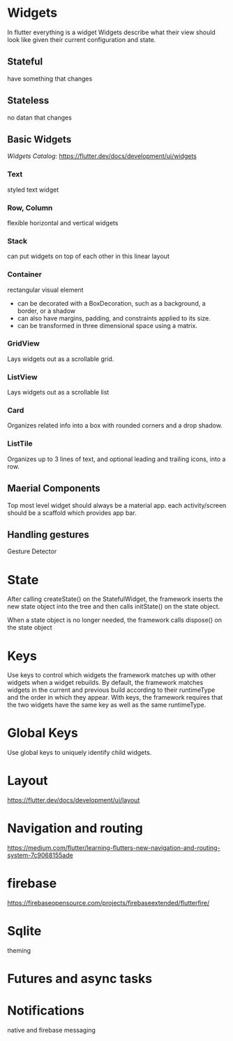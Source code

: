 # Widgets

In flutter everything is a widget
Widgets describe what their view should look like given their current configuration and state.

## Stateful
have something that changes 

## Stateless
no datan that changes

## Basic Widgets

*Widgets Catalog*: https://flutter.dev/docs/development/ui/widgets

### Text
styled text widget

### Row, Column
flexible horizontal and vertical widgets

### Stack
can put widgets on top of each other in this linear layout

### Container
rectangular visual element 
* can be decorated with a BoxDecoration, such as a background, a border, or a shadow
* can also have margins, padding, and constraints applied to its size. 
* can be transformed in three dimensional space using a matrix.

### GridView
Lays widgets out as a scrollable grid.

### ListView
Lays widgets out as a scrollable list

### Card 
Organizes related info into a box with rounded corners and a drop shadow.

### ListTile
Organizes up to 3 lines of text, and optional leading and trailing icons, into a row.


## Maerial Components
Top most level widget should always be a material app.
each activity/screen should be a scaffold which provides app bar.

## Handling gestures

Gesture Detector

# State

After calling createState() on the StatefulWidget, the framework inserts the new state object into the tree and then calls initState() on the state object.

When a state object is no longer needed, the framework calls dispose() on the state object

# Keys
Use keys to control which widgets the framework matches up with other widgets when a widget rebuilds. By default, the framework matches widgets in the current and previous build according to their runtimeType and the order in which they appear. With keys, the framework requires that the two widgets have the same key as well as the same runtimeType.

# Global Keys
Use global keys to uniquely identify child widgets.

# Layout

https://flutter.dev/docs/development/ui/layout

# Navigation and routing

https://medium.com/flutter/learning-flutters-new-navigation-and-routing-system-7c9068155ade

# firebase

https://firebaseopensource.com/projects/firebaseextended/flutterfire/

# Sqlite

theming

# Futures and async tasks


# Notifications

native and firebase messaging